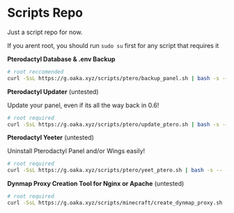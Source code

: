 # Scripts Repo
Just a script repo for now.

If you arent root, you should run `sudo su` first for any script that requires it

**Pterodactyl Database & .env Backup**
```bash
# root reccomended
curl -SsL https://g.oaka.xyz/scripts/ptero/backup_panel.sh | bash -s -- <optional-backup-location>
```

**Pterodactyl Updater** (untested)

Update your panel, even if its all the way back in 0.6!
```bash
# root required
curl -SsL https://g.oaka.xyz/scripts/ptero/update_ptero.sh | bash -s -- -a
```

**Pterodactyl Yeeter** (untested)

Uninstall Pterodactyl Panel and/or Wings easily!
```bash
# root required
curl -SsL https://g.oaka.xyz/scripts/ptero/yeet_ptero.sh | bash -s -- -a
```
**Dynmap Proxy Creation Tool for Nginx or Apache** (untested)
```bash
# root required
curl -SsL https://g.oaka.xyz/scripts/minecraft/create_dynmap_proxy.sh | bash
```
